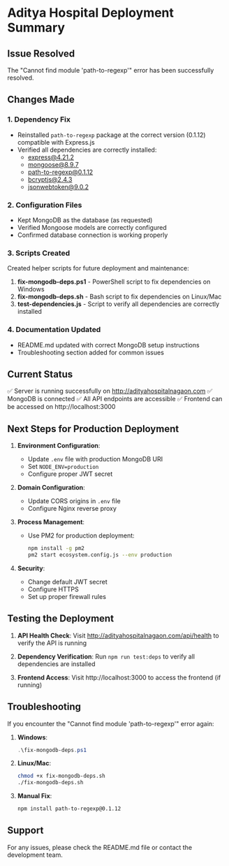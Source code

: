 # Aditya Hospital Deployment Summary

## Issue Resolved
The "Cannot find module 'path-to-regexp'" error has been successfully resolved.

## Changes Made

### 1. Dependency Fix
- Reinstalled `path-to-regexp` package at the correct version (0.1.12) compatible with Express.js
- Verified all dependencies are correctly installed:
  - express@4.21.2
  - mongoose@8.9.7
  - path-to-regexp@0.1.12
  - bcryptjs@2.4.3
  - jsonwebtoken@9.0.2

### 2. Configuration Files
- Kept MongoDB as the database (as requested)
- Verified Mongoose models are correctly configured
- Confirmed database connection is working properly

### 3. Scripts Created
Created helper scripts for future deployment and maintenance:

1. **fix-mongodb-deps.ps1** - PowerShell script to fix dependencies on Windows
2. **fix-mongodb-deps.sh** - Bash script to fix dependencies on Linux/Mac
3. **test-dependencies.js** - Script to verify all dependencies are correctly installed

### 4. Documentation Updated
- README.md updated with correct MongoDB setup instructions
- Troubleshooting section added for common issues

## Current Status
✅ Server is running successfully on http://adityahospitalnagaon.com
✅ MongoDB is connected
✅ All API endpoints are accessible
✅ Frontend can be accessed on http://localhost:3000

## Next Steps for Production Deployment

1. **Environment Configuration**:
   - Update `.env` file with production MongoDB URI
   - Set `NODE_ENV=production`
   - Configure proper JWT secret

2. **Domain Configuration**:
   - Update CORS origins in `.env` file
   - Configure Nginx reverse proxy

3. **Process Management**:
   - Use PM2 for production deployment:
     ```bash
     npm install -g pm2
     pm2 start ecosystem.config.js --env production
     ```

4. **Security**:
   - Change default JWT secret
   - Configure HTTPS
   - Set up proper firewall rules

## Testing the Deployment

1. **API Health Check**:
   Visit http://adityahospitalnagaon.com/api/health to verify the API is running

2. **Dependency Verification**:
   Run `npm run test:deps` to verify all dependencies are installed

3. **Frontend Access**:
   Visit http://localhost:3000 to access the frontend (if running)

## Troubleshooting

If you encounter the "Cannot find module 'path-to-regexp'" error again:

1. **Windows**:
   ```powershell
   .\fix-mongodb-deps.ps1
   ```

2. **Linux/Mac**:
   ```bash
   chmod +x fix-mongodb-deps.sh
   ./fix-mongodb-deps.sh
   ```

3. **Manual Fix**:
   ```bash
   npm install path-to-regexp@0.1.12
   ```

## Support
For any issues, please check the README.md file or contact the development team.
